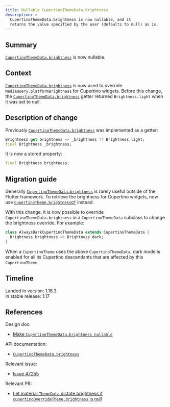 ```yaml
---
title: Nullable CupertinoThemeData.brightness
description: >
  CupertinoThemeData.brightness is now nullable, and it
  returns the value specified by the user (defaults to null) as is.
---
```


## Summary

[`CupertinoThemeData.brightness`] is now nullable.

## Context

[`CupertinoThemeData.brightness`][] is now used to
override `MediaQuery.platformBrightness` for Cupertino widgets.
Before this change, the [`CupertinoThemeData.brightness`][]
getter returned `Brightness.light` when it was set to null.

## Description of change

Previously [`CupertinoThemeData.brightness`][]
was implemented as a getter:

```dart
Brightness get brightness => _brightness ?? Brightness.light;
final Brightness _brightness;
```

It is now a stored property:

```dart
final Brightness brightness;
```

## Migration guide

Generally [`CupertinoThemeData.brightness`][]
is rarely useful outside of the Flutter framework.
To retrieve the brightness for Cupertino widgets,
now use [`CupertinoTheme.brightnessOf`][] instead.

With this change, it is now possible to override
`CupertinoThemeData.brightness` in a `CupertinoThemeData`
subclass to change the brightness override. For example:

```dart
class AlwaysDarkCupertinoThemeData extends CupertinoThemeData {
  Brightness brightness => Brightness.dark;
}
```

When a `CupertinoTheme` uses the above `CupertinoThemeData`,
dark mode is enabled for all its Cupertino descendants
that are affected by this `CupertinoTheme`.

## Timeline

Landed in version: 1.16.3<br>
In stable release: 1.17

## References

Design doc:

* [Make `CupertinoThemeData.brightness nullable`][]

API documentation:

* [`CupertinoThemeData.brightness`][]

Relevant issue:

* [Issue 47255][]

Relevant PR:

* [Let material `ThemeData` dictate brightness if `cupertinoOverrideTheme.brightness` is null][]


[`CupertinoTheme.brightnessOf`]: {{site.api}}/flutter/cupertino/CupertinoTheme/brightnessOf.html
[`CupertinoThemeData.brightness`]: {{site.api}}/flutter/cupertino/NoDefaultCupertinoThemeData/brightness.html
[Issue 47255]: {{site.repo.flutter}}/issues/47255
[Let material `ThemeData` dictate brightness if `cupertinoOverrideTheme.brightness` is null]: {{site.repo.flutter}}/pull/47249
[Make `CupertinoThemeData.brightness nullable`]: {{site.url}}/go/nullable-cupertinothemedata-brightness
